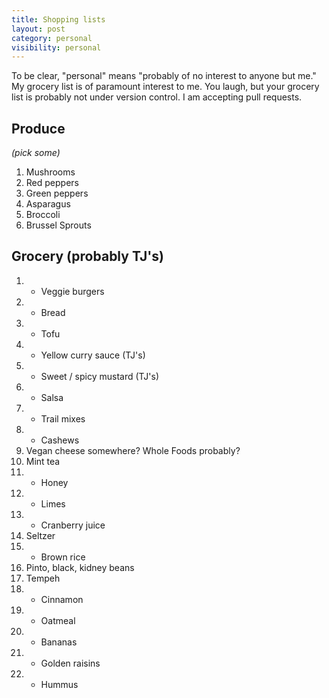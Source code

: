 ```yaml
---
title: Shopping lists
layout: post
category: personal
visibility: personal
---
```


To be clear, "personal" means "probably of no interest to anyone but me." My grocery list is of paramount interest to me. You laugh, but your grocery list is probably not under version control. I am accepting pull requests.

Produce 
---
*(pick some)*
1. Mushrooms
2. Red peppers
3. Green peppers
4. Asparagus
5. Broccoli
6. Brussel Sprouts

Grocery (probably TJ's)
---
1. + Veggie burgers
2. + Bread
3. + Tofu
4. + Yellow curry sauce (TJ's)
4. + Sweet / spicy mustard (TJ's)
5. + Salsa
6. + Trail mixes
7. + Cashews
5. Vegan cheese somewhere? Whole Foods probably?
6. Mint tea
7. + Honey
8. + Limes
9. + Cranberry juice
10. Seltzer
11. + Brown rice
12. Pinto, black, kidney beans
13. Tempeh
14. + Cinnamon
15. + Oatmeal
16. + Bananas
17. + Golden raisins
18. + Hummus

